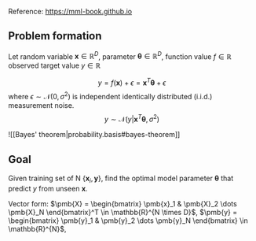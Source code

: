 
Reference: https://mml-book.github.io

## Problem formation
Let random variable $\pmb{x} \in \mathbb{R}^{D}$, parameter $\pmb{\theta} \in \mathbb{R}^{D}$, function value $f \in \mathbb{R}$ observed target value $y \in \mathbb{R}$

$$
y = f(\pmb{x}) + \epsilon = \pmb{x}^{T} \pmb{\theta} + \epsilon
$$
where $\epsilon \sim \mathcal{N}(0,\sigma^2)$ is independent identically distributed (i.i.d.) measurement noise.
$$
y \sim \mathcal{N}(y|\pmb{x}^{T} \pmb{\theta},\sigma^2)
$$


![[Bayes' theorem|probability.basis#bayes-theorem]]

## Goal
Given training set of N $\{\pmb{x}_i, \pmb{y} \}$, find the optimal model parameter $\pmb{\theta}$ that predict $y$ from unseen $\pmb{x}$. 

Vector form: $\pmb{X} = \begin{bmatrix} \pmb{x}_1 & \pmb{X}_2 \dots \pmb{X}_N \end{bmatrix}^T \in \mathbb{R}^{N \times D}$, $\pmb{y} = \begin{bmatrix} \pmb{y}_1 & \pmb{y}_2 \dots \pmb{y}_N \end{bmatrix} \in \mathbb{R}^{N}$, 